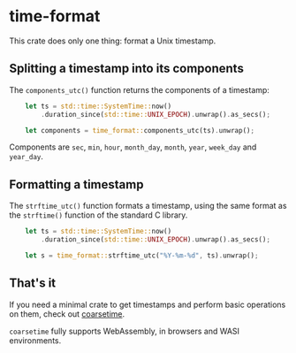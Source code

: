 # time-format

This crate does only one thing: format a Unix timestamp.

## Splitting a timestamp into its components

The `components_utc()` function returns the components of a timestamp:

```rust
    let ts = std::time::SystemTime::now()
        .duration_since(std::time::UNIX_EPOCH).unwrap().as_secs();

    let components = time_format::components_utc(ts).unwrap();
```

Components are `sec`, `min`, `hour`, `month_day`, `month`, `year`, `week_day` and `year_day`.

## Formatting a timestamp

The `strftime_utc()` function formats a timestamp, using the same format as the `strftime()` function of the standard C library.

```rust
    let ts = std::time::SystemTime::now()
        .duration_since(std::time::UNIX_EPOCH).unwrap().as_secs();

    let s = time_format::strftime_utc("%Y-%m-%d", ts).unwrap();
```

## That's it

If you need a minimal crate to get timestamps and perform basic operations on them, check out [coarsetime](https://crates.io/crates/coarsetime).

`coarsetime` fully supports WebAssembly, in browsers and WASI environments.
